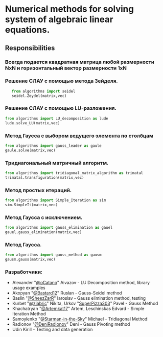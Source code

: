 # Numerical methods for solving system of algebraic linear equations.
## Responsibilities

### Всегда подается квадратная матрица любой размерности NxN и горизонтальный вектор размерности 1xN

### Решение СЛАУ с помощью метода Зейделя.
```python 
   from algorithms import seidel 
   seidel.Zeydel(matrix,vec) 
   ```

### Решение СЛАУ с помощью LU-разложения.
```python 
from algorithms import LU_decomposition as lude
lude.solve_LU(matrix,vec) 
```

### Метод Гаусса с выбором ведущего элемента по столбцам
```python 
from algorithms import gauss_leader as gaule
gaule.solve(matrix,vec) 
```

### Тридиагональный матричный алгоритм.
```python 
from algorithms import tridiagonal_matrix_algorithm as trimatal
trimatal.transfiguration(matrix,vec) 
```
### Метод простых итераций.
```python 
from algorithms import Simple_Iteration as sim
sim.SimpleIt(matrix,vec) 
```

### Метод Гаусса с исключением.
```python 
from algorithms import gauss_elimination as gauel
gauel.gauss_elimination(matrix,vec) 
```

### Метод Гаусса.
```python 
from algorithms import gauss_method as gausm
gausm.gauss(matrix,vec) 
```

### Разработчики:
- Alexander "[@oCatano](https://github.com/oCatano)" Aivazov - LU Decomposition method, library usage examples
- Akopyan "[@Bastard12](https://github.com/Bastard12)" Ruslan - Gauss-Seidel method
- Baslin "[@SheezZarR](https://github.com/SheezZarR)" Iaroslav - Gauss elimination method, testing
- Kurbet "[@ziabric](https://github.com/ziabric)" Nikita, Urkov "[SuperPizza303](https://github.com/SuperPizza303)" Pavel - Gauss Method
- Khachatryan "[@Artemkat17](https://github.com/Artemkat17)" Artem, Leschinskas Edvard - Simple Iteration Method
- Samoylenko "[@Starman-in-the-Sky](https://github.com/Starman-in-the-sky)" Michael - Tridiagonal Method
- Radionov "[@DeniRadionov](https://github.com/DeniRadionov)" Deni - Gauss Pivoting method
- Udin Kirill - Testing and data generation
